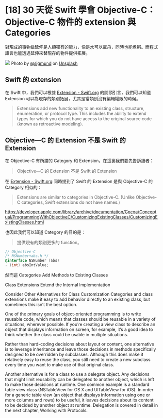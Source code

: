 # [18] 30 天從 Swift 學會 Objective-C：Objective-C 物件的 extension 與 Categories

對現成的事物做延伸是人類獨有的能力，像是水可以載舟，同時也能煮粥。而程式語言也能透過延伸來替現存的物件提供拓展。

![](https://images.unsplash.com/photo-1596464716127-f2a82984de30?ixlib=rb-1.2.1&ixid=eyJhcHBfaWQiOjEyMDd9&auto=format&fit=crop&w=1650&q=80)
Photo by [@sigmund](https://unsplash.com/@sigmund) on [Unsplash](https://unsplash.com/photos/OV44gxH71DU)

## Swift 的 extension 

在 Swift 中，我們可以根據 [Extension - Swift.org](https://docs.swift.org/swift-book/LanguageGuide/Extensions.html) 的開頭引言，我們可以知道 Extension 可以為現存的類別拓展，尤其是當類別沒有編輯權限的時候。

> Extensions add new functionality to an existing class, structure, enumeration, or protocol type. This includes the ability to extend types for which you do not have access to the original source code (known as retroactive modeling).

## Objective—C 的 Extension 不是 Swift 的 Extension
在 Objective-C 有所謂的 Category 和 Extension，在這裏我們要先告訴讀者：

> Objective—C 的 Extension 不是 Swift 的 Extension

在  [Extension - Swift.org](https://docs.swift.org/swift-book/LanguageGuide/Extensions.html) 同時提到了 Swift 的 Extension 是與 Objective-C 的 Category 相似的：

> Extensions are similar to categories in Objective-C. (Unlike Objective-C categories, Swift extensions do not have names.)

https://developer.apple.com/library/archive/documentation/Cocoa/Conceptual/ProgrammingWithObjectiveC/CustomizingExistingClasses/CustomizingExistingClasses.html

也因此我們可以知道 Category 的目的是：
> 提供現有的類別更多的 function。

```objectivec
// Objective-C
/* NSNumber+abs.h */
@interface NSNumber (abs)
- (int) absIntValue;
```

然而這
Categories Add Methods to Existing Classes

Class Extensions Extend the Internal Implementation

Consider Other Alternatives for Class Customization
Categories and class extensions make it easy to add behavior directly to an existing class, but sometimes this isn’t the best option.

One of the primary goals of object-oriented programming is to write reusable code, which means that classes should be reusable in a variety of situations, wherever possible. If you’re creating a view class to describe an object that displays information on screen, for example, it’s a good idea to think whether the class could be usable in multiple situations.

Rather than hard-coding decisions about layout or content, one alternative is to leverage inheritance and leave those decisions in methods specifically designed to be overridden by subclasses. Although this does make it relatively easy to reuse the class, you still need to create a new subclass every time you want to make use of that original class.

Another alternative is for a class to use a delegate object. Any decisions that might limit reusability can be delegated to another object, which is left to make those decisions at runtime. One common example is a standard table view class (NSTableView for OS X and UITableView for iOS). In order for a generic table view (an object that displays information using one or more columns and rows) to be useful, it leaves decisions about its content to be decided by another object at runtime. Delegation is covered in detail in the next chapter, Working with Protocols.

